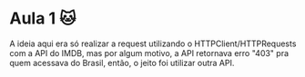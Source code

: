 
# Aula 1 🐱 

A ideia aqui era só realizar a request utilizando o HTTPClient/HTTPRequests com a API do IMDB, mas por algum motivo, a API retornava erro "403" pra quem acessava do Brasil, então, o jeito foi utilizar outra API. 

